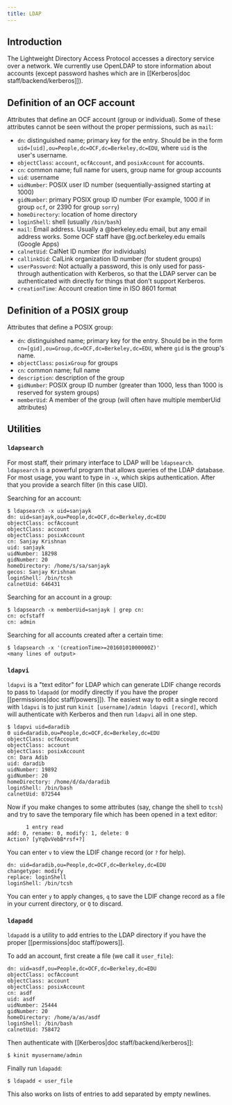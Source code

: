 ```yaml
---
title: LDAP
---
```


## Introduction

The Lightweight Directory Access Protocol accesses a directory service over a
network. We currently use OpenLDAP to store information about accounts (except
password hashes which are in [[Kerberos|doc staff/backend/kerberos]]).


## Definition of an OCF account

Attributes that define an OCF account (group or individual). Some of these
attributes cannot be seen without the proper permissions, such as `mail`:

* `dn`: distinguished name; primary key for the entry. Should be in the form
  `uid=[uid],ou=People,dc=OCF,dc=Berkeley,dc=EDU`, where `uid` is the user's
  username.
* `objectClass`: `account`, `ocfAccount`, and `posixAccount` for accounts.
* `cn`: common name; full name for users, group name for group accounts
* `uid`: username
* `uidNumber`: POSIX user ID number (sequentially-assigned starting at 1000)
* `gidNumber`: primary POSIX group ID number (For example, 1000 if in group
  `ocf`, or 2390 for group `sorry`)
* `homeDirectory`: location of home directory
* `loginShell`: shell (usually `/bin/bash`)
* `mail`: Email address. Usually a @berkeley.edu email, but any email address
  works. Some OCF staff have @g.ocf.berkeley.edu emails (Google Apps)
* `calnetUid`: CalNet ID number (for individuals)
* `callinkOid`: CalLink organization ID number (for student groups)
* `userPassword`: Not actually a password, this is only used for pass-through
  authentication with Kerberos, so that the LDAP server can be authenticated
  with directly for things that don't support Kerberos.
* `creationTime`: Account creation time in ISO 8601 format


## Definition of a POSIX group

Attributes that define a POSIX group:

* `dn`: distinguished name; primary key for the entry. Should be in the form
  `cn=[gid],ou=Group,dc=OCF,dc=Berkeley,dc=EDU`, where `gid` is the group's
  name.
* `objectClass`: `posixGroup` for groups
* `cn`: common name; full name
* `description`: description of the group
* `gidNumber`: POSIX group ID number (greater than 1000, less than 1000 is
  reserved for system groups)
* `memberUid`: A member of the group (will often have multiple memberUid
  attributes)


## Utilities

### `ldapsearch`

For most staff, their primary interface to LDAP will be `ldapsearch`.
`ldapsearch` is a powerful program that allows queries of the LDAP database.
For most usage, you want to type in `-x`, which skips authentication. After
that you provide a search filter (in this case UID).

Searching for an account:

    $ ldapsearch -x uid=sanjayk
    dn: uid=sanjayk,ou=People,dc=OCF,dc=Berkeley,dc=EDU
    objectClass: ocfAccount
    objectClass: account
    objectClass: posixAccount
    cn: Sanjay Krishnan
    uid: sanjayk
    uidNumber: 18298
    gidNumber: 20
    homeDirectory: /home/s/sa/sanjayk
    gecos: Sanjay Krishnan
    loginShell: /bin/tcsh
    calnetUid: 646431

Searching for an account in a group:

    $ ldapsearch -x memberUid=sanjayk | grep cn:
    cn: ocfstaff
    cn: admin

Searching for all accounts created after a certain time:

    $ ldapsearch -x '(creationTime>=20160101000000Z)'
    <many lines of output>


### `ldapvi`

`ldapvi` is a "text editor" for LDAP which can generate LDIF change records to
pass to `ldapadd` (or modify directly if you have the proper [[permissions|doc
staff/powers]]). The easiest way to edit a single record with `ldapvi` is to
just run `kinit [username]/admin ldapvi [record]`, which will authenticate with
Kerberos and then run `ldapvi` all in one step.

    $ ldapvi uid=daradib
    0 uid=daradib,ou=People,dc=OCF,dc=Berkeley,dc=EDU
    objectClass: ocfAccount
    objectClass: account
    objectClass: posixAccount
    cn: Dara Adib
    uid: daradib
    uidNumber: 19892
    gidNumber: 20
    homeDirectory: /home/d/da/daradib
    loginShell: /bin/bash
    calnetUid: 872544

Now if you make changes to some attributes (say, change the shell to `tcsh`)
and try to save the temporary file which has been opened in a text editor:

          1 entry read
    add: 0, rename: 0, modify: 1, delete: 0
    Action? [yYqQvVebB*rsf+?]

You can enter `v` to view the LDIF change record (or `?` for help).

    dn: uid=daradib,ou=People,dc=OCF,dc=Berkeley,dc=EDU
    changetype: modify
    replace: loginShell
    loginShell: /bin/tcsh

You can enter `y` to apply changes, `q` to save the LDIF change record as a
file in your current directory, or `Q` to discard.


### `ldapadd`

`ldapadd` is a utility to add entries to the LDAP directory if you have the
proper [[permissions|doc staff/powers]].

To add an account, first create a file (we call it `user_file`):

    dn: uid=asdf,ou=People,dc=OCF,dc=Berkeley,dc=EDU
    objectClass: ocfAccount
    objectClass: account
    objectClass: posixAccount
    cn: asdf
    uid: asdf
    uidNumber: 25444
    gidNumber: 20
    homeDirectory: /home/a/as/asdf
    loginShell: /bin/bash
    calnetUid: 758472

Then authenticate with [[Kerberos|doc staff/backend/kerberos]]:

    $ kinit myusername/admin

Finally run `ldapadd`:

    $ ldapadd < user_file

This also works on lists of entries to add separated by empty newlines.
